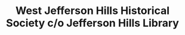 ---
layout: repo
title: "West Jefferson Hills Historical Society c/o Jefferson Hills Library"
id: 13875
permalink: repos/13875/
---